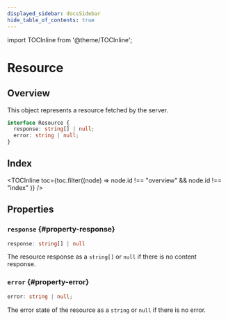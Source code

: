 ```yaml
---
displayed_sidebar: docsSidebar
hide_table_of_contents: true
---
```


import TOCInline from '@theme/TOCInline';

# Resource

## Overview

This object represents a resource fetched by the server.

```typescript
interface Resource {
  response: string[] | null;
  error: string | null;
}
```

## Index

<TOCInline toc={toc.filter((node) => node.id !== "overview" && node.id !== "index" )} />

## Properties

### `response` {#property-response}

```typescript
response: string[] | null
```

The resource response as a `string[]` or `null` if there is no content response.

### `error` {#property-error}

```typescript
error: string | null;
```

The error state of the resource as a `string` or `null` if there is no error.

